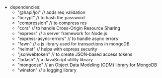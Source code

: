 * dependencies:
    - "@hapi/joi" // adds req validation
    - "bcrypt" // to hash the password
    - "compression" // to compress res
    - "cors" // to handle Cross-Origin Resource Sharing
    - "express" // a server framework for Node.js
    - "express-async-errors" // to handle async errors
    - "fawn" // a js library used for transactions in mongoDB 
    - "helmet" // helps with express security
    - "jsonwebtoken" // to create JSON-based access tokens
    - "lodash" // a JavaScript utility library 
    - "mongoose" // an Object Data Modeling (ODM) library for MongoDB
    - "winston" // a logging library
